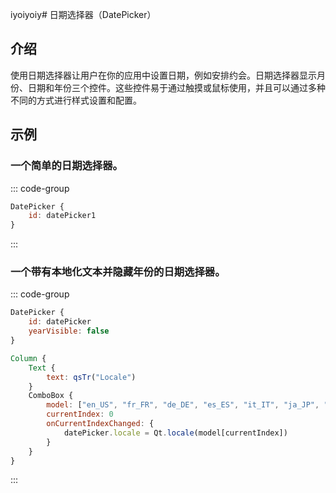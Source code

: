 iyoiyoiy# 日期选择器（DatePicker）

## 介绍

<mcurl name="DatePicker" url="https://learn.microsoft.com/zh-cn/windows/apps/design/controls/date-picker"></mcurl>

使用日期选择器让用户在你的应用中设置日期，例如安排约会。日期选择器显示月份、日期和年份三个控件。这些控件易于通过触摸或鼠标使用，并且可以通过多种不同的方式进行样式设置和配置。

## 示例

### 一个简单的日期选择器。

::: code-group

```qml
DatePicker {
    id: datePicker1
}
```

:::

### 一个带有本地化文本并隐藏年份的日期选择器。

::: code-group

```qml
DatePicker {
    id: datePicker
    yearVisible: false
}

Column {
    Text {
        text: qsTr("Locale")
    }
    ComboBox {
        model: ["en_US", "fr_FR", "de_DE", "es_ES", "it_IT", "ja_JP", "ko_KR", "zh_CN", "zh_TW"]
        currentIndex: 0
        onCurrentIndexChanged: {
            datePicker.locale = Qt.locale(model[currentIndex])
        }
    }
}
```

:::